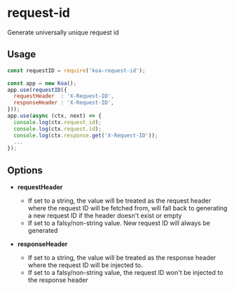 # request-id

Generate universally unique request id

## Usage
```js
const requestID = require('koa-request-id');

const app = new Koa();
app.use(requestID({
  requestHeader  : 'X-Request-ID',
  responseHeader : 'X-Request-ID',
}));
app.use(async (ctx, next) => {
  console.log(ctx.request_id);
  console.log(ctx.request.id);
  console.log(ctx.response.get('X-Request-ID'));
  ...
});
```

## Options

- **requestHeader**
  - If set to a string, the value will be treated as the request header where the request ID will be fetched from, will fall back to generating a new request ID if the header doesn't exist or empty
  - If set to a falsy/non-string value. New request ID will always be generated

- **responseHeader**
  - If set to a string, the value will be treated as the response header where the request ID will be injected to.
  - If set to a falsy/non-string value, the request ID won't be injected to the response header
